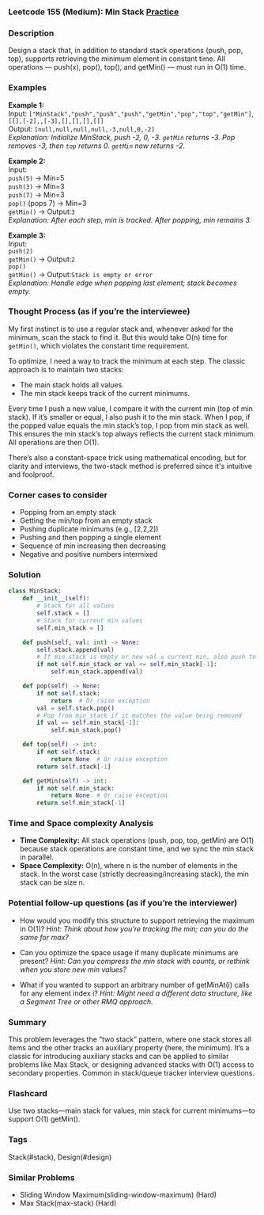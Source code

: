 ### Leetcode 155 (Medium): Min Stack [Practice](https://leetcode.com/problems/min-stack)

### Description  
Design a stack that, in addition to standard stack operations (push, pop, top), supports retrieving the minimum element in constant time. All operations — push(x), pop(), top(), and getMin() — must run in O(1) time.

### Examples  

**Example 1:**  
Input: `["MinStack","push","push","push","getMin","pop","top","getMin"]`, `[[],[-2],,[-3],[],[],[],[]]`  
Output: `[null,null,null,null,-3,null,0,-2]`  
*Explanation: Initialize MinStack, push -2, 0, -3. `getMin` returns -3. Pop removes -3, then `top` returns 0. `getMin` now returns -2.*

**Example 2:**  
Input:  
`push(5)` → Min=5  
`push(3)` → Min=3  
`push(7)` → Min=3  
`pop()` (pops 7) → Min=3  
`getMin()` → Output:`3`  
*Explanation: After each step, min is tracked. After popping, min remains 3.*

**Example 3:**  
Input:  
`push(2)`  
`getMin()` → Output:`2`  
`pop()`  
`getMin()` → Output:`Stack is empty or error`  
*Explanation: Handle edge when popping last element; stack becomes empty.*

### Thought Process (as if you’re the interviewee)  
My first instinct is to use a regular stack and, whenever asked for the minimum, scan the stack to find it. But this would take O(n) time for `getMin()`, which violates the constant time requirement.

To optimize, I need a way to track the minimum at each step. The classic approach is to maintain two stacks:
- The main stack holds all values.
- The min stack keeps track of the current minimums.

Every time I push a new value, I compare it with the current min (top of min stack). If it’s smaller or equal, I also push it to the min stack. When I pop, if the popped value equals the min stack’s top, I pop from min stack as well. This ensures the min stack’s top always reflects the current stack minimum. All operations are then O(1).

There’s also a constant-space trick using mathematical encoding, but for clarity and interviews, the two-stack method is preferred since it's intuitive and foolproof.

### Corner cases to consider  
- Popping from an empty stack
- Getting the min/top from an empty stack
- Pushing duplicate minimums (e.g., [2,2,2])
- Pushing and then popping a single element
- Sequence of min increasing then decreasing
- Negative and positive numbers intermixed

### Solution

```python
class MinStack:
    def __init__(self):
        # Stack for all values
        self.stack = []
        # Stack for current min values
        self.min_stack = []

    def push(self, val: int) -> None:
        self.stack.append(val)
        # If min_stack is empty or new val ≤ current min, also push to min_stack
        if not self.min_stack or val <= self.min_stack[-1]:
            self.min_stack.append(val)

    def pop(self) -> None:
        if not self.stack:
            return  # Or raise exception
        val = self.stack.pop()
        # Pop from min_stack if it matches the value being removed
        if val == self.min_stack[-1]:
            self.min_stack.pop()

    def top(self) -> int:
        if not self.stack:
            return None  # Or raise exception
        return self.stack[-1]

    def getMin(self) -> int:
        if not self.min_stack:
            return None  # Or raise exception
        return self.min_stack[-1]
```

### Time and Space complexity Analysis  

- **Time Complexity:** All stack operations (push, pop, top, getMin) are O(1) because stack operations are constant time, and we sync the min stack in parallel.
- **Space Complexity:** O(n), where n is the number of elements in the stack. In the worst case (strictly decreasing/increasing stack), the min stack can be size n.

### Potential follow-up questions (as if you’re the interviewer)  

- How would you modify this structure to support retrieving the maximum in O(1)?
  *Hint: Think about how you're tracking the min; can you do the same for max?*

- Can you optimize the space usage if many duplicate minimums are present?
  *Hint: Can you compress the min stack with counts, or rethink when you store new min values?*

- What if you wanted to support an arbitrary number of getMinAt(i) calls for any element index i?
  *Hint: Might need a different data structure, like a Segment Tree or other RMQ approach.*

### Summary
This problem leverages the “two stack” pattern, where one stack stores all items and the other tracks an auxiliary property (here, the minimum). It’s a classic for introducing auxiliary stacks and can be applied to similar problems like Max Stack, or designing advanced stacks with O(1) access to secondary properties. Common in stack/queue tracker interview questions.


### Flashcard
Use two stacks—main stack for values, min stack for current minimums—to support O(1) getMin().

### Tags
Stack(#stack), Design(#design)

### Similar Problems
- Sliding Window Maximum(sliding-window-maximum) (Hard)
- Max Stack(max-stack) (Hard)
